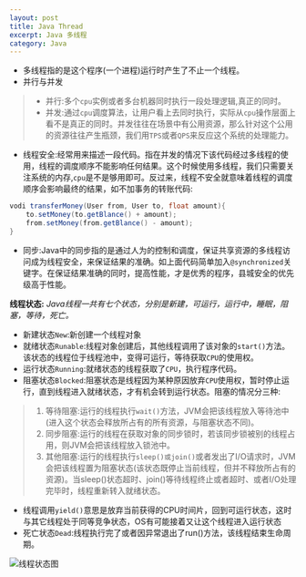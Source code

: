 ```yaml
---
layout: post
title: Java Thread
excerpt: Java 多线程
category: Java
---
```


- 多线程指的是这个程序(一个进程)运行时产生了不止一个线程。
- 并行与并发
> - 并行:多个`cpu`实例或者多台机器同时执行一段处理逻辑,真正的同时。
> - 并发:通过`cpu`调度算法，让用户看上去同时执行，实际从`cpu`操作层面上看不是真正的同时。并发往往在场景中有公用资源，那么针对这个公用的资源往往产生瓶颈，我们用`TPS`或者`QPS`来反应这个系统的处理能力。

- 线程安全:经常用来描述一段代码。指在并发的情况下该代码经过多线程的使用，线程的调度顺序不能影响任何结果。这个时候使用多线程，我们只需要关注系统的内存,`cpu`是不是够用即可。反过来，线程不安全就意味着线程的调度顺序会影响最终的结果，如不加事务的转账代码:
```java
vodi transferMoney(User from, User to, float amount){
    to.setMoney(to.getBlance() + amount);
    from.setMoney(from.getBlance() - amount);
}
```
- 同步:Java中的同步指的是通过人为的控制和调度，保证共享资源的多线程访问成为线程安全，来保证结果的准确。如上面代码简单加入`@synchronized`关键字。在保证结果准确的同时，提高性能，才是优秀的程序，县城安全的优先级高于性能。

**线程状态:**
*Java线程一共有七个状态，分别是新建，可运行，运行中，睡眠，阻塞，等待，死亡。*
- 新建状态`New`:新创建一个线程对象
- 就绪状态`Runable`:线程对象创建后，其他线程调用了该对象的`start()`方法。该状态的线程位于线程池中，变得可运行，等待获取`CPU`的使用权。
- 运行状态`Running`:就绪状态的线程获取了`CPU`，执行程序代码。
- 阻塞状态`Blocked`:阻塞状态是线程因为某种原因放弃`CPU`使用权，暂时停止运行，直到线程进入就绪状态，才有机会转到运行状态。阻塞的情况分三种:
> 1. 等待阻塞:运行的线程执行`wait()`方法，JVM会把该线程放入等待池中(进入这个状态会释放所占有的所有资源，与阻塞状态不同)。
> 3. 同步阻塞:运行的线程在获取对象的同步锁时，若该同步锁被别的线程占用，则JVM会把该线程放入锁池中。
> 4. 其他阻塞:运行的线程执行`sleep()或join()`或者发出了I/O请求时，JVM会把该线程置为阻塞状态(该状态既停止当前线程，但并不释放所占有的资源)。当sleep()状态超时、join()等待线程终止或者超时、或者I/O处理完毕时，线程重新转入就绪状态。

- 线程调用`yield()`意思是放弃当前获得的CPU时间片，回到可运行状态，这时与其它线程处于同等竞争状态，OS有可能接着又让这个线程进入运行状态
- 死亡状态`Dead`:线程执行完了或者因异常退出了run()方法，该线程结束生命周期。

![线程状态图](http://ifeve.com/wp-content/uploads/2014/08/threads2.gif)
